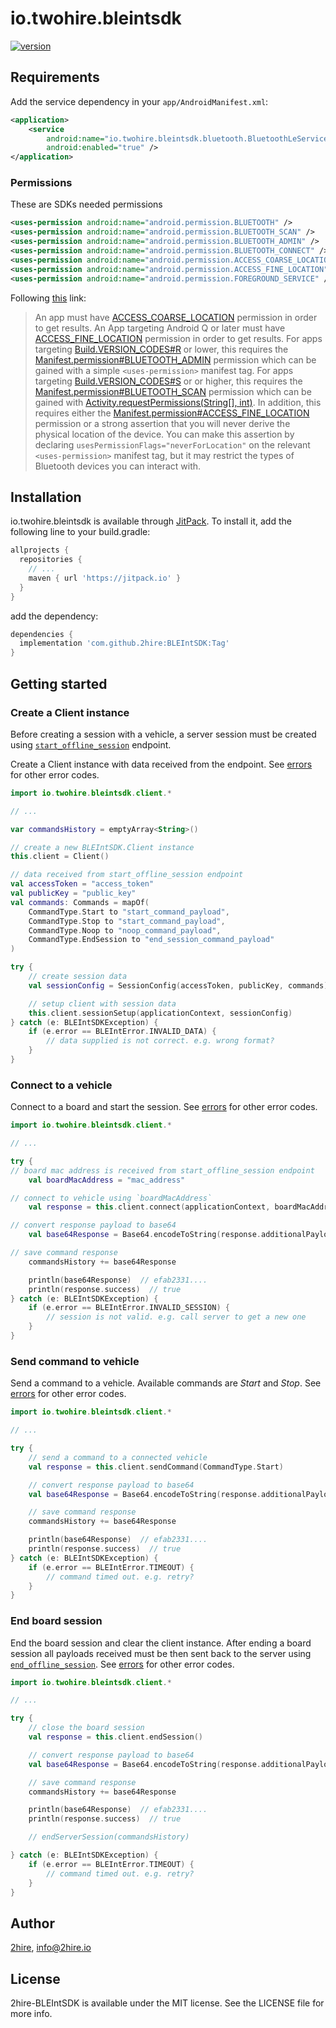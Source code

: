 # io.twohire.bleintsdk

[![version](https://jitpack.io/v/2hire/BLEIntSDK.svg)](https://jitpack.io/#2hire/BLEIntSDK)

## Requirements

Add the service dependency in your `app/AndroidManifest.xml`:

```xml
<application>
    <service
        android:name="io.twohire.bleintsdk.bluetooth.BluetoothLeService"
        android:enabled="true" />
</application>
```

### Permissions

These are SDKs needed permissions

```xml
<uses-permission android:name="android.permission.BLUETOOTH" />
<uses-permission android:name="android.permission.BLUETOOTH_SCAN" />
<uses-permission android:name="android.permission.BLUETOOTH_ADMIN" />
<uses-permission android:name="android.permission.BLUETOOTH_CONNECT" />
<uses-permission android:name="android.permission.ACCESS_COARSE_LOCATION" />
<uses-permission android:name="android.permission.ACCESS_FINE_LOCATION" />
<uses-permission android:name="android.permission.FOREGROUND_SERVICE" />
```

Following [this](https://developer.android.com/reference/android/bluetooth/le/BluetoothLeScanner#startScan(android.bluetooth.le.ScanCallback)) link:

> An app must have [ACCESS_COARSE_LOCATION](https://developer.android.com/reference/android/Manifest.permission#ACCESS_COARSE_LOCATION)
permission in order to get results. An App targeting Android Q or later must have
[ACCESS_FINE_LOCATION](https://developer.android.com/reference/android/Manifest.permission#ACCESS_FINE_LOCATION)
permission in order to get results.
For apps targeting [Build.VERSION_CODES#R](https://developer.android.com/reference/android/os/Build.VERSION_CODES#R)
or lower, this requires the [Manifest.permission#BLUETOOTH_ADMIN](https://developer.android.com/reference/android/Manifest.permission#BLUETOOTH_ADMIN)
permission which can be gained with a simple `<uses-permission>` manifest tag.
For apps targeting [Build.VERSION_CODES#S](https://developer.android.com/reference/android/os/Build.VERSION_CODES#S)
or or higher, this requires the [Manifest.permission#BLUETOOTH_SCAN](https://developer.android.com/reference/android/Manifest.permission#BLUETOOTH_SCAN)
permission which can be gained with
[Activity.requestPermissions(String[], int)](https://developer.android.com/reference/android/app/Activity#requestPermissions(java.lang.String[],%20int)).
In addition, this requires either the [Manifest.permission#ACCESS_FINE_LOCATION](https://developer.android.com/reference/android/Manifest.permission#ACCESS_FINE_LOCATION)
permission or a strong assertion that you will never derive the physical location of the device.
You can make this assertion by declaring `usesPermissionFlags="neverForLocation"` on the relevant
`<uses-permission>` manifest tag, but it may restrict the types of Bluetooth devices you can interact with.

## Installation

io.twohire.bleintsdk is available through [JitPack](https://jitpack.io/#2hire/BLEIntSDK/Tag). To install
it, add the following line to your build.gradle:

```gradle
allprojects {
  repositories {
    // ...
    maven { url 'https://jitpack.io' }
  }
}
```

add the dependency:

```gradle
dependencies {
  implementation 'com.github.2hire:BLEIntSDK:Tag'
}
```

## Getting started

### Create a Client instance

Before creating a session with a vehicle, a server session must be created using [`start_offline_session`](../../../docs/endpoints.md#starting-a-offline-session) endpoint.

Create a Client instance with data received from the endpoint. See [errors](../../../docs/sdk.md#error-codes) for other error codes.

```kotlin
import io.twohire.bleintsdk.client.*

// ...

var commandsHistory = emptyArray<String>()

// create a new BLEIntSDK.Client instance
this.client = Client()

// data received from start_offline_session endpoint
val accessToken = "access_token"
val publicKey = "public_key"
val commands: Commands = mapOf(
    CommandType.Start to "start_command_payload",
    CommandType.Stop to "start_command_payload",
    CommandType.Noop to "noop_command_payload",
    CommandType.EndSession to "end_session_command_payload"
)

try {
    // create session data
    val sessionConfig = SessionConfig(accessToken, publicKey, commands)

    // setup client with session data
    this.client.sessionSetup(applicationContext, sessionConfig)
} catch (e: BLEIntSDKException) {
    if (e.error == BLEIntError.INVALID_DATA) {
        // data supplied is not correct. e.g. wrong format?
    }
}
```

### Connect to a vehicle

Connect to a board and start the session. See [errors](../../../docs/sdk.md#error-codes) for other error codes.

```kotlin
import io.twohire.bleintsdk.client.*

// ...

try {
// board mac address is received from start_offline_session endpoint
    val boardMacAddress = "mac_address"

// connect to vehicle using `boardMacAddress`
    val response = this.client.connect(applicationContext, boardMacAddress)

// convert response payload to base64
    val base64Response = Base64.encodeToString(response.additionalPayload, Base64.NO_WRAP)

// save command response
    commandsHistory += base64Response

    println(base64Response)  // efab2331....
    println(response.success)  // true
} catch (e: BLEIntSDKException) {
    if (e.error == BLEIntError.INVALID_SESSION) {
        // session is not valid. e.g. call server to get a new one
    }
}
```

### Send command to vehicle

Send a command to a vehicle. Available commands are _Start_ and _Stop_. See [errors](../../../docs/sdk.md#error-codes) for other error codes.

```kotlin
import io.twohire.bleintsdk.client.*

// ...

try {
    // send a command to a connected vehicle
    val response = this.client.sendCommand(CommandType.Start)

    // convert response payload to base64
    val base64Response = Base64.encodeToString(response.additionalPayload, Base64.NO_WRAP)

    // save command response
    commandsHistory += base64Response

    println(base64Response)  // efab2331....
    println(response.success)  // true
} catch (e: BLEIntSDKException) {
    if (e.error == BLEIntError.TIMEOUT) {
        // command timed out. e.g. retry?
    }
}
```

### End board session

End the board session and clear the client instance. After ending a board session all payloads received must be then sent back to the server using [`end_offline_session`](../../../docs/endpoints.md#ending-a-offline-session). See [errors](../../../docs/sdk.md#error-codes) for other error codes.

```kotlin
import io.twohire.bleintsdk.client.*

// ...

try {
    // close the board session
    val response = this.client.endSession()

    // convert response payload to base64
    val base64Response = Base64.encodeToString(response.additionalPayload, Base64.NO_WRAP)

    // save command response
    commandsHistory += base64Response

    println(base64Response)  // efab2331....
    println(response.success)  // true

    // endServerSession(commandsHistory)

} catch (e: BLEIntSDKException) {
    if (e.error == BLEIntError.TIMEOUT) {
        // command timed out. e.g. retry?
    }
}
```

## Author

[2hire](https://2hire.io), info@2hire.io

## License

2hire-BLEIntSDK is available under the MIT license. See the LICENSE file for more info.
